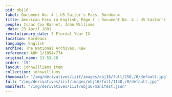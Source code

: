 ```yaml
---
pid: obj16
label: Document No. 4 | US Sailor's Pass, Bordeaux
title: American Pass in English, Page 1 | Document No. 4 | US Sailor's Pass, Bordeaux
people: Isaac Cox Barnet, John Williams
_date: 23 April 1801
revolutionary_date: 3 Floréal Year IX
location: Bordeaux
language: English
archive: The National Archives, Kew
reference: ADM 1/1054/774
original_name: 13.53.38
order: '15'
layout: johnwilliams_item
collection: johnwilliams
thumbnail: "/img/derivatives/iiif/images/obj16/full/250,/0/default.jpg"
full: "/img/derivatives/iiif/images/obj16/full/1140,/0/default.jpg"
manifest: "/img/derivatives/iiif/obj16/manifest.json"
---
```

